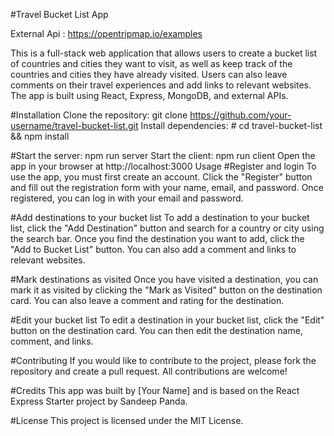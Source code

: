 #Travel Bucket List App

External Api : https://opentripmap.io/examples

This is a full-stack web application that allows users to create a bucket list of countries and cities they want to visit, as well as keep track of the countries and cities they have already visited. Users can also leave comments on their travel experiences and add links to relevant websites. The app is built using React, Express, MongoDB, and external APIs.

#Installation
Clone the repository: git clone https://github.com/your-username/travel-bucket-list.git
Install dependencies: # cd travel-bucket-list && npm install

#Start the server: npm run server
Start the client: npm run client
Open the app in your browser at http://localhost:3000
Usage
#Register and login
To use the app, you must first create an account. Click the "Register" button and fill out the registration form with your name, email, and password. Once registered, you can log in with your email and password.

#Add destinations to your bucket list
To add a destination to your bucket list, click the "Add Destination" button and search for a country or city using the search bar. Once you find the destination you want to add, click the "Add to Bucket List" button. You can also add a comment and links to relevant websites.

#Mark destinations as visited
Once you have visited a destination, you can mark it as visited by clicking the "Mark as Visited" button on the destination card. You can also leave a comment and rating for the destination.

#Edit your bucket list
To edit a destination in your bucket list, click the "Edit" button on the destination card. You can then edit the destination name, comment, and links.

#Contributing
If you would like to contribute to the project, please fork the repository and create a pull request. All contributions are welcome!

#Credits
This app was built by [Your Name] and is based on the React Express Starter project by Sandeep Panda.

#License
This project is licensed under the MIT License.
